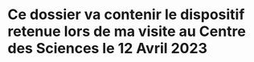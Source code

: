 # Ce dossier va contenir le dispositif retenue lors de ma visite au Centre des Sciences le 12 Avril 2023

